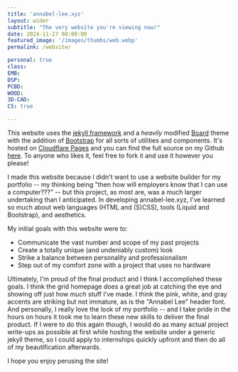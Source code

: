 ```yaml
---
title: 'annabel-lee.xyz'
layout: wider
subtitle: "The very website you're viewing now!"
date: 2024-11-27 00:00:00
featured_image: '/images/thumbs/web.webp'
permalink: /website/

personal: true
class:
EMB:
DSP:
PCBD:
WOOD:
3D-CAD:
CS: true

---
```


<!-- ![](/images/demo/landscape-01.jpg) -->

This website uses the [jekyll framework](https://jekyllrb.com/) and a *heavily* modified [Board](https://jekyllthemes.io/theme/board-portfolio-jekyll-theme) theme with the addition of [Bootstrap](https://getbootstrap.com/) for all sorts of utilities and components. It's hosted on [Cloudflare Pages](https://pages.cloudflare.com/) and you can find the full source on my Github [here](https://github.com/halfsohappy/annie-portfolio). To anyone who likes it, feel free to fork it and use it however you please!

I made this website because I didn't want to use a website builder for my portfolio -- my thinking being "then how will employers know that I can use a computer???" -- but this project, as most are, was a much larger undertaking than I anticipated. In developing annabel-lee.xyz, I've learned so much about web languages (HTML and (S)CSS), tools (Liquid and Bootstrap), and aesthetics.

My initial goals with this website were to:

* Communicate the vast number and scope of my past projects
* Create a totally unique (and undeniably custom) look
* Strike a balance between personality and professionalism
* Step out of my comfort zone with a project that uses no hardware

Ultimately, I'm proud of the final product and I think I accomplished these goals. I think the grid homepage does a great job at catching the eye and showing off just how *much* stuff I've made. I think the pink, white, and gray accents are striking but not immature, as is the "Annabel Lee" header font. And personally, I really love the look of my portfolio -- and I take pride in the hours on hours it took me to learn these new skills to deliver the final product. If I were to do this again though, I would do as many actual project write-ups as possible at first while hosting the website under a generic jekyll theme, so I could apply to internships quickly upfront and then do all of my beautification afterwards.

I hope you enjoy perusing the site!
